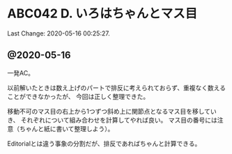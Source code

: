 # ABC042 D. いろはちゃんとマス目

Last Change: 2020-05-16 00:25:27.

## @2020-05-16

一発AC。

以前解いたときは数え上げのパートで排反に考えられておらず、重複なく数えることができなかったが、
今回は正しく整理できた。

移動不可のマス目の右上から1つずつ斜め上に関節点となるマス目を移していき、
それぞれについて組み合わせを計算してやれば良い。
マス目の番号には注意（ちゃんと紙に書いて整理しよう）。

Editorialとは違う事象の分割だが、排反であればちゃんと計算できる。

